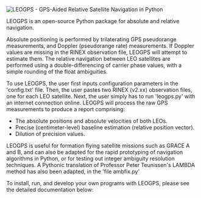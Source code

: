 ![LEOGPS - GPS-Aided Relative Satellite Navigation in Python](https://raw.githubusercontent.com/sammmlow/LEOGPS/master/docs/LEOGPS_Logo.png)

LEOGPS is an open-source Python package for absolute and relative navigation.

Absolute positioning is performed by trilaterating GPS pseudorange measurements, and Doppler (pseudorange rate) measurements. If Doppler values are missing in the RINEX observation file, LEOGPS will attempt to estimate them. The relative navigation between LEO satellites are performed using a double-differencing of carrier phase values, with a simple rounding of the float ambiguities.

To use LEOGPS, the user first inputs configuration parameters in the 'config.txt' file. Then, the user pastes two RINEX (v2.xx) observation files, one for each LEO satellite. Next, the user simply has to run 'leogps.py' with an internet connection online. LEOGPS will process the raw GPS measurements to produce a report comprising:

- The absolute positions and absolute velocities of both LEOs.
- Precise (centimeter-level) baseline estimation (relative position vector).
- Dilution of precision values.

LEOGPS is useful for formation flying satellite missions such as GRACE A and B, and can also be adapted for the rapid prototyping of navigation algorithms in Python, or for testing out integer ambiguity resolution techniques. A Pythonic translation of Professor Peter Teunissen's LAMBDA method has also been adapted, in the 'file ambfix.py'

To install, run, and develop your own programs with LEOGPS, please see the detailed documentation below:
<Insert URL here>
